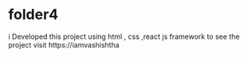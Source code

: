 # folder4
i Developed this project using html , css ,react js framework to see the project visit https://iamvashishtha
